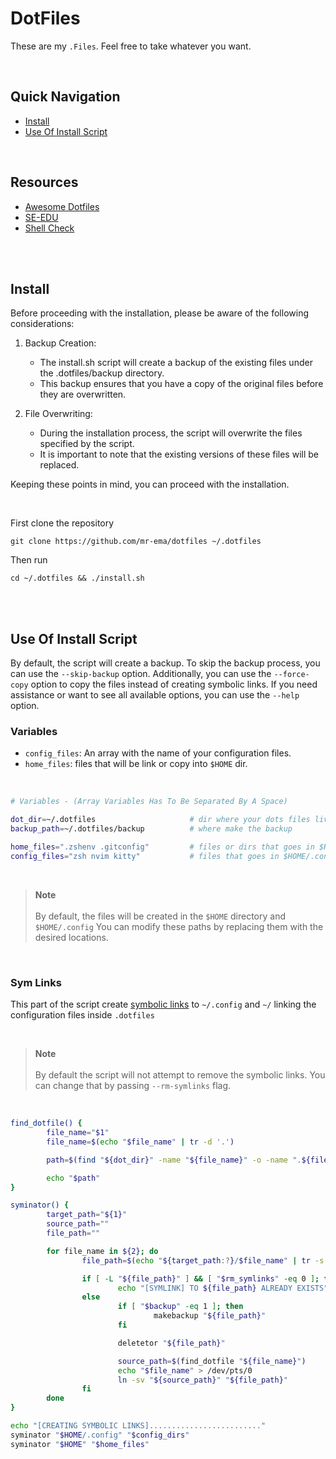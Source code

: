 # DotFiles
These are my `.Files`. Feel free to take whatever you want.

</br>

## Quick Navigation
- [Install](https://github.com/mr-ema/dotfiles#resources)
- [Use Of Install Script](https://github.com/mr-ema/dotfiles#use-of-install-script)

</br>

## Resources
- [Awesome Dotfiles](https://github.com/webpro/awesome-dotfiles)
- [SE-EDU](https://se-education.org/learningresources/contents/dotfiles/Dotfiles.html)
- [Shell Check](https://www.shellcheck.net/)

</br>
</br>

## Install
Before proceeding with the installation, please be aware of the following considerations:

1. Backup Creation:
    - The install.sh script will create a backup of the existing files under the .dotfiles/backup directory.
    - This backup ensures that you have a copy of the original files before they are overwritten.

2. File Overwriting:
    - During the installation process, the script will overwrite the files specified by the script.
    - It is important to note that the existing versions of these files will be replaced.

Keeping these points in mind, you can proceed with the installation.

</br>

First clone the repository
```
git clone https://github.com/mr-ema/dotfiles ~/.dotfiles
```
Then run
```
cd ~/.dotfiles && ./install.sh
```

</br>
</br>

## Use Of Install Script
By default, the script will create a backup. To skip the backup process,
you can use the `--skip-backup` option. Additionally, you can use the
`--force-copy` option to copy the files instead of creating symbolic
links. If you need assistance or want to see all available options,
you can use the `--help` option.

### Variables
- `config_files`: An array with the name of your configuration files.
- `home_files`: files that will be link or copy into `$HOME` dir.

</br>

```bash
# Variables - (Array Variables Has To Be Separated By A Space)

dot_dir=~/.dotfiles                     # dir where your dots files live
backup_path=~/.dotfiles/backup          # where make the backup

home_files=".zshenv .gitconfig"         # files or dirs that goes in $HOME
config_files="zsh nvim kitty"           # files that goes in $HOME/.config
```

</br>

> __Note__\
> \
> By default, the files will be created in the `$HOME` directory and `$HOME/.config`
> You can modify these paths by replacing them with the desired locations.

</br>

### Sym Links
This part of the script create [symbolic links](https://www.futurelearn.com/info/courses/linux-for-bioinformatics/0/steps/201767)
to `~/.config` and `~/` linking the configuration files inside `.dotfiles`

</br>

> __Note__\
> \
> By default the script will not attempt to remove the symbolic links.
> You can change that by passing `--rm-symlinks` flag.

</br>

```bash
find_dotfile() {
        file_name="$1"
        file_name=$(echo "$file_name" | tr -d '.')

        path=$(find "${dot_dir}" -name "${file_name}" -o -name ".${file_name}" | head -n 1)

        echo "$path"
}

syminator() {
        target_path="${1}"
        source_path=""
        file_path=""

        for file_name in ${2}; do
                file_path=$(echo "${target_path:?}/$file_name" | tr -s '/')

                if [ -L "${file_path}" ] && [ "$rm_symlinks" -eq 0 ]; then
                        echo "[SYMLINK] TO ${file_path} ALREADY EXISTS"
                else
                        if [ "$backup" -eq 1 ]; then
                                makebackup "${file_path}"
                        fi

                        deletetor "${file_path}"

                        source_path=$(find_dotfile "${file_name}")
                        echo "$file_name" > /dev/pts/0
                        ln -sv "${source_path}" "${file_path}"
                fi
        done
}

echo "[CREATING SYMBOLIC LINKS]........................."
syminator "$HOME/.config" "$config_dirs"
syminator "$HOME" "$home_files"
```
